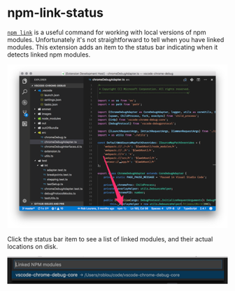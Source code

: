 # npm-link-status

[`npm link`](https://docs.npmjs.com/cli/link) is a useful command for working with local versions of npm modules. Unfortunately it's not straightforward to tell when you have linked modules. This extension adds an item to the status bar indicating when it detects linked npm modules.

![fulleditor](./images/fulleditor.png)

Click the status bar item to see a list of linked modules, and their actual locations on disk.

![quickopen](./images/quickopen.png)
